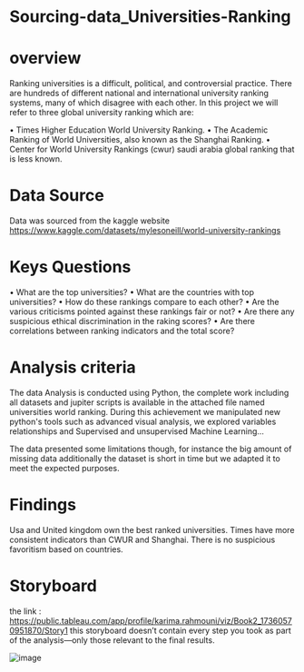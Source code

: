 # Sourcing-data_Universities-Ranking 
# overview
Ranking universities is a difficult, political, and controversial practice. There are hundreds of different national and international university ranking systems, many of which disagree with each other.
In this project we will refer to three global university ranking which are:

• Times Higher Education World University Ranking.
• The Academic Ranking of World Universities, also known as the Shanghai Ranking.
• Center for World University Rankings (cwur) saudi arabia global ranking that is less known.

# Data Source 
Data was sourced from the kaggle website
https://www.kaggle.com/datasets/mylesoneill/world-university-rankings

# Keys Questions 

• What are the top universities? 
• What are the  countries with top universities?
• How do these rankings compare to each other? 
• Are the various criticisms pointed against these rankings fair or not?
• Are there any suspicious ethical discrimination in the raking scores? 
• Are there correlations between ranking indicators and the total score? 

# Analysis criteria

The data Analysis is conducted using Python, the complete work including all datasets and jupiter scripts is available in the attached file named universities world ranking.
During this achievement we manipulated new python's tools such as advanced visual analysis, we explored variables relationships and Supervised and unsupervised Machine Learning...

The data presented some limitations though, for instance the big amount of missing data additionally the dataset is short in time but we adapted it to meet the expected purposes.


# Findings

Usa and United kingdom own the best ranked universities.
Times have more consistent indicators than CWUR and Shanghai. 
There is no suspicious favoritism based on countries.
 # Storyboard 
 the link : https://public.tableau.com/app/profile/karima.rahmouni/viz/Book2_17360570951870/Story1
 this storyboard doesn’t contain every step you took as part of the analysis—only those relevant to the final results.

![image](https://github.com/user-attachments/assets/7b57bf76-d42a-4635-a56e-43e4b2b4b025)



